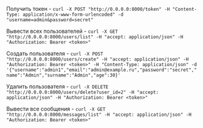 Получить токен - `curl -X POST "http://0.0.0.0:8000/token" -H "Content-Type: application/x-www-form-urlencoded" -d "username=admin&password=secret"`

Вывести всех пользователей - `curl -X GET "http://0.0.0.0:8000/users/list" -H "accept: application/json" -H "Authorization: Bearer <token>"`

Создать пользователя - `curl -X POST "http://0.0.0.0:8000/users/create" -H "accept: application/json" -H "Authorization: Bearer <token>" -H "Content-Type: application/json" -d '{"username":"admin1","email":"admin@example.ru","password":"secret","name":"Admin","surname":"Admin","age":30}'`

Удалить пользователя - `curl -X DELETE "http://0.0.0.0:8000/users/delete?user_id=2" -H "accept: application/json" -H "Authorization: Bearer <token>"`

Вывести все сообщения - `curl -X GET "http://0.0.0.0:8000/messages/list" -H "accept: application/json" -H "Authorization: Bearer <token>"`
